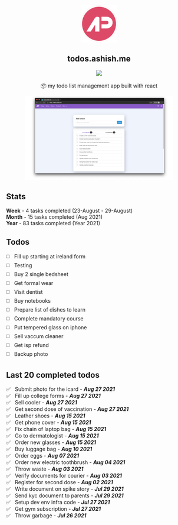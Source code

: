 <p align="center">
  <img src="https://raw.githubusercontent.com/ashishdotme/assets/master/logo.png" alt="drawing" width="100"/>
</p>

<h2 align="center">todos.ashish.me</h2>

<p align="center">
<a href="https://img.shields.io/github/last-commit/ashishdotme/todos.ashish.me?style=for-the-badge"><img src="https://img.shields.io/github/last-commit/ashishdotme/todos.ashish.me?style=for-the-badge"></a>
</p>

<p align="center">📦 my todo list management app built with react </p>

<div style='margin:0 auto;width:80%;'>
  <img src="./assets/todos.png" alt="drawing"/>
</div>

## Stats

<!-- week starts --><b>Week</b> - 4 tasks completed (23-August - 29-August)<br><!-- week ends -->
<!-- month starts --><b>Month</b> - 15 tasks completed (Aug 2021)<br><!-- month ends -->
<!-- year starts --><b>Year</b> - 83 tasks completed (Year 2021)<!-- year ends -->

## Todos

<!-- todos starts -->
◻️  &nbsp; Fill up starting at ireland form<br>◻️  &nbsp; Testing<br>◻️  &nbsp; Buy 2 single bedsheet<br>◻️  &nbsp; Get formal wear<br>◻️  &nbsp; Visit dentist<br>◻️  &nbsp; Buy notebooks<br>◻️  &nbsp; Prepare list of dishes to learn<br>◻️  &nbsp; Complete mandatory course<br>◻️  &nbsp; Put tempered glass on iphone<br>◻️  &nbsp; Sell vaccum cleaner<br>◻️  &nbsp; Get isp refund<br>◻️  &nbsp; Backup photo
<!-- todos ends -->

## Last 20 completed todos

<!-- completed starts -->
✅  &nbsp; Submit photo for the icard - **_Aug 27 2021_**<br>✅  &nbsp; Fill up college forms - **_Aug 27 2021_**<br>✅  &nbsp; Sell cooler - **_Aug 27 2021_**<br>✅  &nbsp; Get second dose of vaccination - **_Aug 27 2021_**<br>✅  &nbsp; Leather shoes - **_Aug 15 2021_**<br>✅  &nbsp; Get phone cover - **_Aug 15 2021_**<br>✅  &nbsp; Fix chain of laptop bag - **_Aug 15 2021_**<br>✅  &nbsp; Go to dermatologist - **_Aug 15 2021_**<br>✅  &nbsp; Order new glasses - **_Aug 15 2021_**<br>✅  &nbsp; Buy luggage bag - **_Aug 10 2021_**<br>✅  &nbsp; Order eggs - **_Aug 07 2021_**<br>✅  &nbsp; Order new electric toothbrush - **_Aug 04 2021_**<br>✅  &nbsp; Throw waste - **_Aug 03 2021_**<br>✅  &nbsp; Verify documents for courier - **_Aug 03 2021_**<br>✅  &nbsp; Register for second dose - **_Aug 02 2021_**<br>✅  &nbsp; Write document on spike story - **_Jul 29 2021_**<br>✅  &nbsp; Send kyc document to parents - **_Jul 29 2021_**<br>✅  &nbsp; Setup dev env infra code - **_Jul 27 2021_**<br>✅  &nbsp; Get gym subscription - **_Jul 27 2021_**<br>✅  &nbsp; Throw garbage - **_Jul 26 2021_**
<!-- completed ends -->
